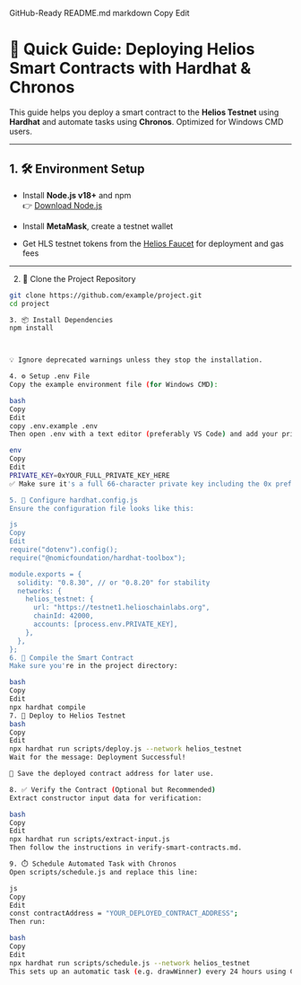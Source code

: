  GitHub-Ready README.md
markdown
Copy
Edit
# 🚀 Quick Guide: Deploying Helios Smart Contracts with Hardhat & Chronos

This guide helps you deploy a smart contract to the **Helios Testnet** using **Hardhat** and automate tasks using **Chronos**. Optimized for Windows CMD users.

---

## 1. 🛠️ Environment Setup

- Install **Node.js v18+** and npm  
  👉 [Download Node.js](https://nodejs.org/)

- Install **MetaMask**, create a testnet wallet

- Get HLS testnet tokens from the [Helios Faucet](https://faucet.helioschainlabs.org) for deployment and gas fees

---

2. 📁 Clone the Project Repository

```bash
git clone https://github.com/example/project.git
cd project

3. 📦 Install Dependencies
npm install



💡 Ignore deprecated warnings unless they stop the installation.

4. ⚙️ Setup .env File
Copy the example environment file (for Windows CMD):

bash
Copy
Edit
copy .env.example .env
Then open .env with a text editor (preferably VS Code) and add your private key:

env
Copy
Edit
PRIVATE_KEY=0xYOUR_FULL_PRIVATE_KEY_HERE
✅ Make sure it's a full 66-character private key including the 0x prefix, without quotes or extra spaces.

5. 🧾 Configure hardhat.config.js
Ensure the configuration file looks like this:

js
Copy
Edit
require("dotenv").config();
require("@nomicfoundation/hardhat-toolbox");

module.exports = {
  solidity: "0.8.30", // or "0.8.20" for stability
  networks: {
    helios_testnet: {
      url: "https://testnet1.helioschainlabs.org",
      chainId: 42000,
      accounts: [process.env.PRIVATE_KEY],
    },
  },
};
6. 🔨 Compile the Smart Contract
Make sure you're in the project directory:

bash
Copy
Edit
npx hardhat compile
7. 🚀 Deploy to Helios Testnet
bash
Copy
Edit
npx hardhat run scripts/deploy.js --network helios_testnet
Wait for the message: Deployment Successful!

💾 Save the deployed contract address for later use.

8. ✅ Verify the Contract (Optional but Recommended)
Extract constructor input data for verification:

bash
Copy
Edit
npx hardhat run scripts/extract-input.js
Then follow the instructions in verify-smart-contracts.md.

9. ⏱️ Schedule Automated Task with Chronos
Open scripts/schedule.js and replace this line:

js
Copy
Edit
const contractAddress = "YOUR_DEPLOYED_CONTRACT_ADDRESS";
Then run:

bash
Copy
Edit
npx hardhat run scripts/schedule.js --network helios_testnet
This sets up an automatic task (e.g. drawWinner) every 24 hours using Chronos.

